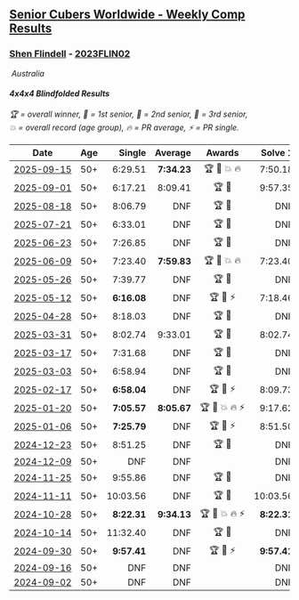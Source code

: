 <style>table {white-space: nowrap;}</style>
<link rel="stylesheet" type="text/css" href="/scw-comp/css/flags.css" />

## [Senior Cubers Worldwide - Weekly Comp Results](/scw-comp/results/)
### [Shen Flindell](README.md) - [2023FLIN02](https://www.worldcubeassociation.org/persons/2023FLIN02?event=444bf)

<i class="flag flag-AU" />&nbsp;Australia

#### 4x4x4 Blindfolded Results

<span style="white-space: nowrap;">🏆 = overall winner</span>, <span style="white-space: nowrap;">🥇 = 1st senior</span>, <span style="white-space: nowrap;">🥈 = 2nd senior</span>, <span style="white-space: nowrap;">🥉 = 3rd senior</span>, <span style="white-space: nowrap;">💥 = overall record (age group)</span>, <span style="white-space: nowrap;">🔥 = PR average</span>, <span style="white-space: nowrap;">⚡ = PR single</span>.

| Date | Age | Single | Average | Awards | Solve 1 | Solve 2 | Solve 3 | Video |
| :--: | :--: | --: | --: | :--: | --: | --: | --: | :-- |
| [2025-09-15](../../results/2025-09-15/444bf.md) | 50+ | 6:29.51 | **7:34.23** | 🏆 🥇 💥 🔥 | 7:50.18 | 6:29.51 | 8:22.99 | [Desktop](https://www.facebook.com/events/738335735872971/permalink/739999509039927) / [Mobile](https://m.facebook.com/events/738335735872971?view=permalink&id=739999509039927) |
| [2025-09-01](../../results/2025-09-01/444bf.md) | 50+ | 6:17.21 | 8:09.41 | 🏆 🥇 | 9:57.35 | 6:17.21 | 8:13.67 | [Desktop](https://www.facebook.com/events/2034621967348093/permalink/2039657170177906) / [Mobile](https://m.facebook.com/events/2034621967348093?view=permalink&id=2039657170177906) |
| [2025-08-18](../../results/2025-08-18/444bf.md) | 50+ | 8:06.79 | DNF | 🏆 🥇 | DNF | 9:17.77 | 8:06.79 | [Desktop](https://www.facebook.com/events/1290118995660995/permalink/1297614548244773) / [Mobile](https://m.facebook.com/events/1290118995660995?view=permalink&id=1297614548244773) |
| [2025-07-21](../../results/2025-07-21/444bf.md) | 50+ | 6:33.01 | DNF | 🏆 🥇 | DNF | 6:33.01 | 7:58.61 | [Desktop](https://www.facebook.com/events/1794629137825918/permalink/1796990760923089) / [Mobile](https://m.facebook.com/events/1794629137825918?view=permalink&id=1796990760923089) |
| [2025-06-23](../../results/2025-06-23/444bf.md) | 50+ | 7:26.85 | DNF | 🏆 🥇 | DNF | 7:49.18 | 7:26.85 | [Desktop](https://www.facebook.com/events/994228242590739/permalink/997060962307467) / [Mobile](https://m.facebook.com/events/994228242590739?view=permalink&id=997060962307467) |
| [2025-06-09](../../results/2025-06-09/444bf.md) | 50+ | 7:23.40 | **7:59.83** | 🏆 🥇 💥 🔥 | 7:23.40 | 8:33.43 | 8:02.67 | [Desktop](https://www.facebook.com/events/1930079484462571/permalink/1935620300575156) / [Mobile](https://m.facebook.com/events/1930079484462571?view=permalink&id=1935620300575156) |
| [2025-05-26](../../results/2025-05-26/444bf.md) | 50+ | 7:39.77 | DNF | 🏆 🥇 | DNF | 7:39.77 | DNF | [Desktop](https://www.facebook.com/events/1664747170892797/permalink/1669712177062963) / [Mobile](https://m.facebook.com/events/1664747170892797?view=permalink&id=1669712177062963) |
| [2025-05-12](../../results/2025-05-12/444bf.md) | 50+ | **6:16.08** | DNF | 🏆 🥇 ⚡ | 7:18.46 | DNF | **6:16.08** | [Desktop](https://www.facebook.com/events/1722619755355276/permalink/1724692981814620) / [Mobile](https://m.facebook.com/events/1722619755355276?view=permalink&id=1724692981814620) |
| [2025-04-28](../../results/2025-04-28/444bf.md) | 50+ | 8:18.03 | DNF | 🏆 🥇 | DNF | 8:18.03 | DNF | [Desktop](https://www.facebook.com/events/1232268805133816/permalink/1240618157632214) / [Mobile](https://m.facebook.com/events/1232268805133816?view=permalink&id=1240618157632214) |
| [2025-03-31](../../results/2025-03-31/444bf.md) | 50+ | 8:02.74 | 9:33.01 | 🏆 🥇 | 8:02.74 | 9:21.35 | 11:14.95 | [Desktop](https://www.facebook.com/events/2866513110195828/permalink/2867786010068538) / [Mobile](https://m.facebook.com/events/2866513110195828?view=permalink&id=2867786010068538) |
| [2025-03-17](../../results/2025-03-17/444bf.md) | 50+ | 7:31.68 | DNF | 🏆 🥇 | DNF | 7:31.68 | DNF | [Desktop](https://www.facebook.com/events/1372090167018876/permalink/1374709696756923) / [Mobile](https://m.facebook.com/events/1372090167018876?view=permalink&id=1374709696756923) |
| [2025-03-03](../../results/2025-03-03/444bf.md) | 50+ | 6:58.94 | DNF | 🏆 🥇 | DNF | 6:58.94 | DNF | [Desktop](https://www.facebook.com/events/3961748167376856/permalink/3964602123758127) / [Mobile](https://m.facebook.com/events/3961748167376856?view=permalink&id=3964602123758127) |
| [2025-02-17](../../results/2025-02-17/444bf.md) | 50+ | **6:58.04** | DNF | 🏆 🥇 ⚡ | 8:09.73 | DNF | **6:58.04** | [Desktop](https://www.facebook.com/745394767/videos/631399412818858) / [Mobile](https://m.facebook.com/745394767/videos/631399412818858) |
| [2025-01-20](../../results/2025-01-20/444bf.md) | 50+ | **7:05.57** | **8:05.67** | 🏆 🥇 💥 🔥 ⚡ | 9:17.62 | 7:53.81 | **7:05.57** | [Desktop](https://www.facebook.com/745394767/videos/636282478902918) / [Mobile](https://m.facebook.com/745394767/videos/636282478902918) |
| [2025-01-06](../../results/2025-01-06/444bf.md) | 50+ | **7:25.79** | DNF | 🏆 🥇 ⚡ | 8:51.50 | **7:25.79** | DNF | [Desktop](https://www.facebook.com/745394767/videos/479985725123574) / [Mobile](https://m.facebook.com/745394767/videos/479985725123574) |
| [2024-12-23](../../results/2024-12-23/444bf.md) | 50+ | 8:51.25 | DNF | 🏆 🥇 | DNF | DNF | 8:51.25 | [Desktop](https://www.facebook.com/745394767/videos/2806564949518221) / [Mobile](https://m.facebook.com/745394767/videos/2806564949518221) |
| [2024-12-09](../../results/2024-12-09/444bf.md) | 50+ | DNF | DNF |  | DNF | DNF | DNF | [Desktop](https://www.facebook.com/events/553095514206807/permalink/555675277282164) / [Mobile](https://m.facebook.com/events/553095514206807?view=permalink&id=555675277282164) |
| [2024-11-25](../../results/2024-11-25/444bf.md) | 50+ | 9:55.86 | DNF | 🏆 🥇 | DNF | DNF | 9:55.86 | [Desktop](https://www.facebook.com/events/1082790186973276/permalink/1083544890231139) / [Mobile](https://m.facebook.com/events/1082790186973276?view=permalink&id=1083544890231139) |
| [2024-11-11](../../results/2024-11-11/444bf.md) | 50+ | 10:03.56 | DNF | 🏆 🥇 | 10:03.56 | DNF | DNF | [Desktop](https://www.facebook.com/745394767/videos/1309298773534995) / [Mobile](https://m.facebook.com/745394767/videos/1309298773534995) |
| [2024-10-28](../../results/2024-10-28/444bf.md) | 50+ | **8:22.31** | **9:34.13** | 🏆 🥇 💥 🔥 ⚡ | **8:22.31** | 10:37.57 | 9:42.52 | [Desktop](https://www.facebook.com/745394767/videos/1701401697383344) / [Mobile](https://m.facebook.com/745394767/videos/1701401697383344) |
| [2024-10-14](../../results/2024-10-14/444bf.md) | 50+ | 11:32.40 | DNF | 🏆 🥇 | DNF | DNF | 11:32.40 | [Desktop](https://www.facebook.com/745394767/videos/2310454392621107) / [Mobile](https://m.facebook.com/745394767/videos/2310454392621107) |
| [2024-09-30](../../results/2024-09-30/444bf.md) | 50+ | **9:57.41** | DNF | 🏆 🥇 ⚡ | **9:57.41** | DNF | DNF | [Desktop](https://www.facebook.com/745394767/videos/910810047614972) / [Mobile](https://m.facebook.com/745394767/videos/910810047614972) |
| [2024-09-16](../../results/2024-09-16/444bf.md) | 50+ | DNF | DNF |  | DNF | DNF | DNF | [Desktop](https://www.facebook.com/745394767/videos/412811598179461) / [Mobile](https://m.facebook.com/745394767/videos/412811598179461) |
| [2024-09-02](../../results/2024-09-02/444bf.md) | 50+ | DNF | DNF |  | DNF | DNF | DNF | [Desktop](https://www.facebook.com/745394767/videos/1910912052727566) / [Mobile](https://m.facebook.com/745394767/videos/1910912052727566) |


<!-- Global site tag (gtag.js) - Google Analytics -->
<script async src="https://www.googletagmanager.com/gtag/js?id=UA-86348435-3"></script>
<script>window.dataLayer = window.dataLayer || []; function gtag() {dataLayer.push(arguments);} gtag('js', new Date()); gtag('config', 'UA-86348435-3');</script>
